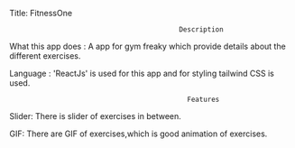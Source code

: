  Title: FitnessOne

                                              Description
What this app does : A app for gym freaky which provide details about the different exercises. 

Language : 'ReactJs' is used for this app and for styling tailwind CSS is used.

                                                Features
Slider: There is slider of exercises in between.

GIF: There are GIF of exercises,which is good animation of exercises.
